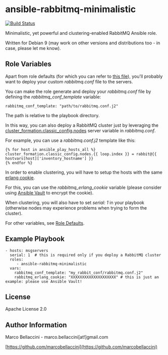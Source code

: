 ansible-rabbitmq-minimalistic
=============================
[![Build Status](https://travis-ci.org/marcobellaccini/ansible-rabbitmq-minimalistic.svg?branch=master)](https://travis-ci.org/marcobellaccini/ansible-rabbitmq-minimalistic)

Minimalistic, yet powerful and clustering-enabled RabbitMQ Ansible role.

Written for Debian 9 (may work on other versions and distributions too - in case, please let me know).

Role Variables
--------------
Apart from role defaults (for which you can refer to
[this file](https://github.com/marcobellaccini/ansible-rabbitmq-minimalistic/blob/master/defaults/main.yml)),
you'll probably want to deploy your custom *rabbitmq.conf* file to the servers.

You can make the role generate and deploy your *rabbitmq.conf* file by defining the *rabbitmq_conf_template* variable:

    rabbitmq_conf_template: "path/to/rabbitmq.conf.j2"

The path is relative to the playbook directory.

In this way, you can also deploy a RabbitMQ cluster just by leveraging the
[cluster_formation.classic_config.nodes](https://www.rabbitmq.com/configure.html#config-items) server variable in *rabbitmq.conf*.

For example, you can use a *rabbitmq.conf.j2* template like this:

    {% for host in ansible_play_hosts_all %}
    cluster_formation.classic_config.nodes.{{ loop.index }} = rabbit@{{ hostvars[host]['inventory_hostname'] }}
    {% endfor %}

In order to enable clustering, you will have to setup the hosts with the same [erlang cookie](https://www.rabbitmq.com/clustering.html#erlang-cookie).

For this, you can use the *rabbitmq_erlang_cookie* variable (please consider using
[Ansible Vault](https://docs.ansible.com/ansible/latest/user_guide/vault.html) to encrypt the cookie).

When clustering, you will also have to set *serial: 1* in your playbook (otherwise nodes may experience problems when trying to form the cluster).

For other variables, see [Role Defaults](https://github.com/marcobellaccini/ansible-rabbitmq-minimalistic/blob/master/defaults/main.yml).

Example Playbook
----------------

    - hosts: msgservers
      serial: 1  # this is required only if you deploy a RabbitMQ cluster
      roles:
         - ansible-rabbitmq-minimalistic
      vars:
        rabbitmq_conf_template: "my_rabbit_conf/rabbitmq.conf.j2"
        rabbitmq_erlang_cookie: "XXXXXXXXXXXXXXXXXXXX" # this is just an example: please use Ansible Vault!

License
-------

Apache License 2.0

Author Information
------------------

Marco Bellaccini - marco.bellaccini[at!]gmail.com

[https://github.com/marcobellaccini](https://github.com/marcobellaccini)

